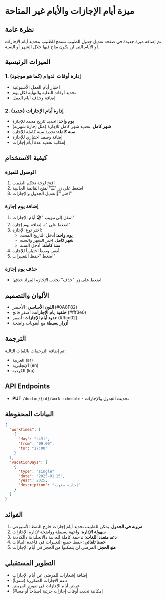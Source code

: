 # ميزة أيام الإجازات والأيام غير المتاحة

## نظرة عامة
تم إضافة ميزة جديدة في صفحة تعديل جدول الطبيب تسمح للطبيب بتحديد أيام الإجازات أو الأيام التي لن يكون متاح فيها خلال الشهر أو السنة.

## الميزات الرئيسية

### 1. إدارة أوقات الدوام (كما هو موجود)
- اختيار أيام العمل الأسبوعية
- تحديد أوقات البداية والنهاية لكل يوم
- إضافة وحذف أيام العمل

### 2. إدارة أيام الإجازات (جديد)
- **يوم واحد**: تحديد تاريخ محدد للإجازة
- **شهر كامل**: تحديد شهر كامل للإجازة (مثل إجازة شهرية)
- **سنة كاملة**: تحديد سنة كاملة للإجازة
- إضافة وصف اختياري للإجازة
- إمكانية تحديد عدة أيام إجازات

## كيفية الاستخدام

### الوصول للميزة
1. افتح لوحة تحكم الطبيب
2. اضغط على زر "☰" لفتح القائمة الجانبية
3. اختر "📅 تعديل الجدول والإجازات"

### إضافة يوم إجازة
1. انتقل إلى تبويب "🏖️ أيام الإجازات"
2. اضغط على "+ إضافة يوم إجازة"
3. اختر نوع الإجازة:
   - **يوم واحد**: أدخل التاريخ المحدد
   - **شهر كامل**: اختر الشهر والسنة
   - **سنة كاملة**: أدخل السنة
4. أضف وصفاً اختيارياً للإجازة
5. اضغط "حفظ التغييرات"

### حذف يوم إجازة
- اضغط على زر "حذف" بجانب الإجازة المراد حذفها

## الألوان والتصميم
- **اللون الأساسي**: الأخضر (#0A8F82)
- **خلفية أيام الإجازات**: أصفر فاتح (#fff3e0)
- **حدود أيام الإجازات**: أصفر (#ffcc02)
- **أزرار بسيطة** مع أيقونات واضحة

## الترجمة
تم إضافة الترجمات باللغات التالية:
- العربية (ar)
- الإنجليزية (en)
- الكردية (ku)

## API Endpoints
- **PUT** `/doctor/{id}/work-schedule` - تحديث الجدول والإجازات

## البيانات المحفوظة
```json
{
  "workTimes": [
    {
      "day": "الأحد",
      "from": "09:00",
      "to": "17:00"
    }
  ],
  "vacationDays": [
    {
      "type": "single",
      "date": "2025-01-15",
      "year": 2025,
      "description": "إجازة سنوية"
    }
  ]
}
```

## الفوائد
1. **مرونة في الجدول**: يمكن للطبيب تحديد أيام إجازات خارج النمط الأسبوعي
2. **سهولة الإدارة**: واجهة بسيطة وواضحة لإدارة الإجازات
3. **دعم متعدد اللغات**: ترجمة كاملة للعربية والإنجليزية والكردية
4. **حفظ تلقائي**: حفظ جميع التغييرات في قاعدة البيانات
5. **منع الحجز**: المرضى لن يتمكنوا من الحجز في أيام الإجازات

## التطوير المستقبلي
- إضافة إشعارات للمرضى عن أيام الإجازات
- دعم الإجازات المتكررة (سنوياً)
- عرض أيام الإجازات في تقويم المريض
- إمكانية تحديد أوقات إجازات جزئية (صباحاً أو مساءً)





